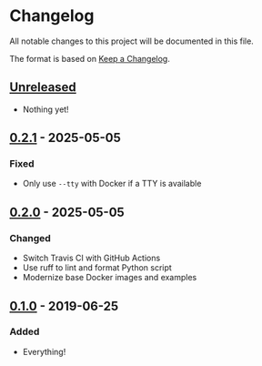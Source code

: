 # Changelog

All notable changes to this project will be documented in this file.

The format is based on [Keep a
Changelog](https://keepachangelog.com/en/1.0.0/).

## [Unreleased]

- Nothing yet!

## [0.2.1] - 2025-05-05

### Fixed

- Only use `--tty` with Docker if a TTY is available

## [0.2.0] - 2025-05-05

### Changed

- Switch Travis CI with GitHub Actions
- Use ruff to lint and format Python script
- Modernize base Docker images and examples

## [0.1.0] - 2019-06-25

### Added

- Everything!

[Unreleased]: https://github.com/nickjj/verdiff/compare/v0.2.1...HEAD
[0.2.1]: https://github.com/nickjj/verdiff/compare/v0.2.0..v0.2.1
[0.2.0]: https://github.com/nickjj/verdiff/compare/v0.1.0..v0.2.0
[0.1.0]: https://github.com/nickjj/verdiff/releases/tag/v0.1.0
